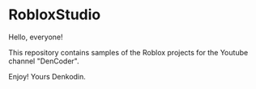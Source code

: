 # RobloxStudio

Hello, everyone!

This repository contains samples of the Roblox projects for the Youtube channel "DenCoder".

Enjoy! Yours Denkodin.
